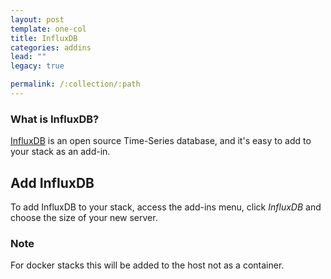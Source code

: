 ```yaml
---
layout: post
template: one-col
title: InfluxDB
categories: addins
lead: ""
legacy: true

permalink: /:collection/:path
---
```



### What is InfluxDB?
[InfluxDB](https://influxdata.com/) is an open source Time-Series database, and it's easy to add to your stack as an add-in.


## Add InfluxDB
To add InfluxDB to your stack, access the add-ins menu, click _InfluxDB_ and choose the size of your new server.



### Note

For docker stacks this will be added to the host not as a container.



